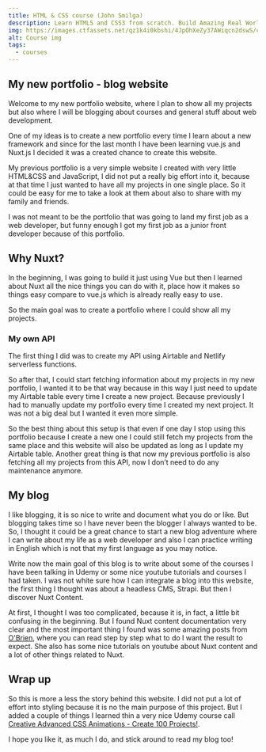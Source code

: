 ```yaml
---
title: HTML & CSS course (John Smilga)
description: Learn HTML5 and CSS3 from scratch.​ Build Amazing Real World Projects.
img: https://images.ctfassets.net/qz1k4i0kbshi/4JpOhXeZy37AWiqcn2dswS/c6e3aecdf50049a0ba6cfa01bfcdc669/html-css-logo.png?w=600&q=50
alt: Course img
tags:
  - courses
---
```


## My new portfolio - blog website
Welcome to my new portfolio website, where I plan to show all my projects but also where I will be blogging about courses and general stuff about web development.

One of my ideas is to create a new portfolio every time I learn about a new framework and since for the last month I have been learning vue.js and Nuxt.js I decided it was a created chance to create this website.

My previous portfolio is a very simple website I created with very little HTML&CSS and JavaScript, I did not put a really big effort into it, because at that time I just wanted to have all my projects in one single place. So it could be easy for me to take a look at them about also to share with my family and friends.

I was not meant to be the portfolio that was going to land my first job as a web developer, but funny enough I got my first job as a junior front developer because of this portfolio.

## Why Nuxt?

In the beginning, I was going to build it just using Vue but then I learned about Nuxt all the nice things you can do with it, place how it makes so things easy compare to vue.js which is already really easy to use.

So the main goal was to create a portfolio where I could show all my projects.

### My own API

The first thing I did was to create my API using Airtable and Netlify serverless functions.

So after that, I could start fetching information about my projects in my new portfolio, I wanted it to be that way because in this way I just need to update my Airtable table every time I create a new project.
Because previously I had to manually update my portfolio every time I created my next project. It was not a big deal but I wanted it even more simple.

So the best thing about this setup is that even if one day I stop using this portfolio because I create a new one I could still fetch my projects from the same place and this website will also be updated as long as I update my Airtable table.
Another great thing is that now my previous portfolio is also fetching all my projects from this API, now I don’t need to do any maintenance anymore.

## My blog

I like blogging, it is so nice to write and document what you do or like. But blogging takes time so I have never been the blogger I always wanted to be.
So, I thought it could be a great chance to start a new blog adventure where I can write about my life as a web developer and also I can practice writing in English which is not that my first language as you may notice.

Write now the main goal of this blog is to write about some of the courses I have been talking in Udemy or some nice youtube tutorials and courses I had taken.
I was not white sure how I can integrate a blog into this website, the first thing I thought was about a headless CMS, Strapi. But then I discover Nuxt Content.

At first, I thought I was too complicated, because it is, in fact, a little bit confusing in the beginning. But I found Nuxt content documentation very clear and the most important thing I found was some amazing posts from [O'Brien](https://debbie.codes/), where you can read step by step what to do I want the result to expect. She also has some nice tutorials on youtube about Nuxt content and a lot of other things related to Nuxt.

## Wrap up

So this is more a less the story behind this website. I did not put a lot of effort into styling because it is no the main purpose of this project. 
But I added a couple of things I learned thin a very nice Udemy course call [Creative Advanced CSS Animations - Create 100 Projects!](https://www.udemy.com/course/javascript-tutorial-for-beginners-w/). 

I hope you like it, as much I do, and stick around to read my blog too!

